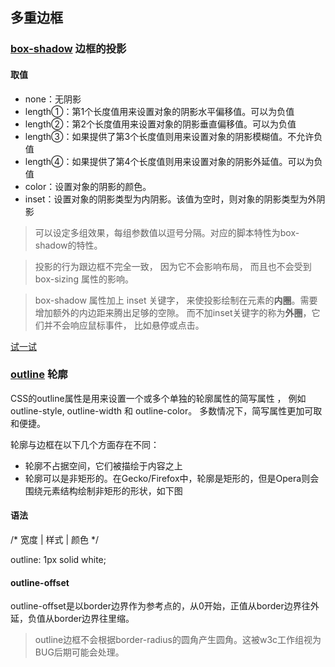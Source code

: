 ## 多重边框

### [box-shadow](https://developer.mozilla.org/zh-CN/docs/Web/CSS/box-shadow) 边框的投影

#### 取值

- none：无阴影
- length①：第1个长度值用来设置对象的阴影水平偏移值。可以为负值
- length②：第2个长度值用来设置对象的阴影垂直偏移值。可以为负值
- length③：如果提供了第3个长度值则用来设置对象的阴影模糊值。不允许负值
- length④：如果提供了第4个长度值则用来设置对象的阴影外延值。可以为负值
- color：设置对象的阴影的颜色。
- inset：设置对象的阴影类型为内阴影。该值为空时，则对象的阴影类型为外阴影

> 可以设定多组效果，每组参数值以逗号分隔。对应的脚本特性为box-shadow的特性。

> 投影的行为跟边框不完全一致， 因为它不会影响布局， 而且也不会受到 box-sizing 属性的影响。

> box-shadow 属性加上 inset 关键字， 来使投影绘制在元素的**内圈**。需要增加额外的内边距来腾出足够的空隙。
而不加inset关键字的称为**外圈**，它们并不会响应鼠标事件， 比如悬停或点击。 

[试一试](http://play.csssecrets.io/multiple-borders)

### [outline](https://developer.mozilla.org/zh-CN/docs/Web/CSS/outline) 轮廓

CSS的outline属性是用来设置一个或多个单独的轮廓属性的简写属性 ， 例如 outline-style, outline-width 和 outline-color。 多数情况下，简写属性更加可取和便捷。

轮廓与边框在以下几个方面存在不同：

- 轮廓不占据空间，它们被描绘于内容之上
- 轮廓可以是非矩形的。在Gecko/Firefox中，轮廓是矩形的，但是Opera则会围绕元素结构绘制非矩形的形状，如下图

#### 语法

/* 宽度 | 样式 | 颜色 */ 

outline: 1px solid white;

#### outline-offset

outline-offset是以border边界作为参考点的，从0开始，正值从border边界往外延，负值从border边界往里缩。

> outline边框不会根据border-radius的圆角产生圆角。这被w3c工作组视为BUG后期可能会处理。